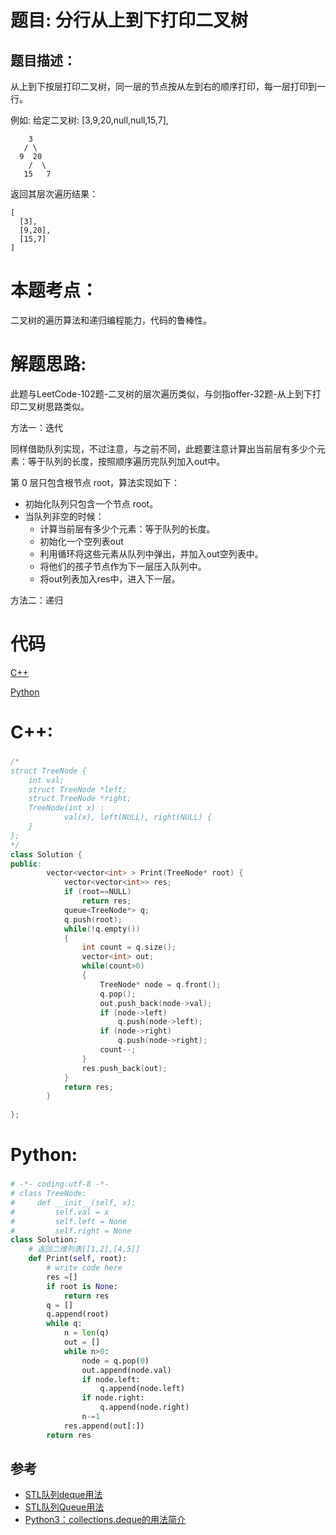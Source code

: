 # 题目: 分行从上到下打印二叉树
## 题目描述：
从上到下按层打印二叉树，同一层的节点按从左到右的顺序打印，每一层打印到一行。

例如:
给定二叉树: [3,9,20,null,null,15,7],
```
    3
   / \
  9  20
    /  \
   15   7
```
返回其层次遍历结果：
```
[
  [3],
  [9,20],
  [15,7]
]
```
# 本题考点：
  
  二叉树的遍历算法和递归编程能力，代码的鲁棒性。
  
# 解题思路:
  此题与LeetCode-102题-二叉树的层次遍历类似，与剑指offer-32题-从上到下打印二叉树思路类似。
  
  方法一：迭代
  
  同样借助队列实现，不过注意，与之前不同，此题要注意计算出当前层有多少个元素：等于队列的长度，按照顺序遍历完队列加入out中。
  
  第 0 层只包含根节点 root，算法实现如下：

  - 初始化队列只包含一个节点 root。
  - 当队列非空的时候：
      - 计算当前层有多少个元素：等于队列的长度。
      - 初始化一个空列表out
      - 利用循环将这些元素从队列中弹出，并加入out空列表中。
      - 将他们的孩子节点作为下一层压入队列中。
      - 将out列表加入res中，进入下一层。
      
  方法二：递归
  
  
# 代码

[C++](./PrintTreesInLines.cpp)

[Python](./PrintTreesInLines.py)

# C++: 
### 
```c++
/*
struct TreeNode {
    int val;
    struct TreeNode *left;
    struct TreeNode *right;
    TreeNode(int x) :
            val(x), left(NULL), right(NULL) {
    }
};
*/
class Solution {
public:
        vector<vector<int> > Print(TreeNode* root) {
            vector<vector<int>> res;
            if (root==NULL)
                return res;
            queue<TreeNode*> q;
            q.push(root);
            while(!q.empty())
            {
                int count = q.size();
                vector<int> out;
                while(count>0)
                {
                    TreeNode* node = q.front();
                    q.pop();
                    out.push_back(node->val);
                    if (node->left)
                        q.push(node->left);
                    if (node->right)
                        q.push(node->right);
                    count--;
                }
                res.push_back(out);
            }
            return res;
        }
    
};
```
# Python:
###  
```python
# -*- coding:utf-8 -*-
# class TreeNode:
#     def __init__(self, x):
#         self.val = x
#         self.left = None
#         self.right = None
class Solution:
    # 返回二维列表[[1,2],[4,5]]
    def Print(self, root):
        # write code here
        res =[]
        if root is None:
            return res
        q = []
        q.append(root)
        while q:
            n = len(q)
            out = []
            while n>0:
                node = q.pop(0)
                out.append(node.val)
                if node.left:
                    q.append(node.left)
                if node.right:
                    q.append(node.right)
                n-=1
            res.append(out[:])
        return res
```

## 参考
  -  [STL队列deque用法](https://blog.csdn.net/longshengguoji/article/details/8519812)
  -  [STL队列Queue用法](https://blog.csdn.net/l494926429/article/details/52067004)
  -  [Python3：collections.deque的用法简介](https://blog.csdn.net/liangzuojiayi/article/details/51097008)

